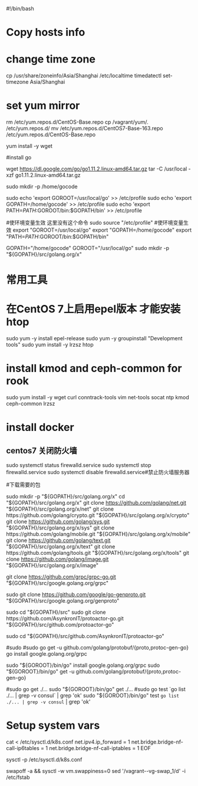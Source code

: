 
#!/bin/bash

# Copy hosts info


# change time zone
cp /usr/share/zoneinfo/Asia/Shanghai /etc/localtime
timedatectl set-timezone Asia/Shanghai
# set yum mirror
rm /etc/yum.repos.d/CentOS-Base.repo
cp /vagrant/yum/*.* /etc/yum.repos.d/
mv /etc/yum.repos.d/CentOS7-Base-163.repo /etc/yum.repos.d/CentOS-Base.repo

yum install -y wget

#install go 

wget https://dl.google.com/go/go1.11.2.linux-amd64.tar.gz
tar -C /usr/local -xzf go1.11.2.linux-amd64.tar.gz

sudo mkdir -p /home/gocode

sudo echo 'export GOROOT=/usr/local/go' >> /etc/profile
sudo echo 'export GOPATH=/home/gocode' >> /etc/profile
sudo echo 'export PATH=$PATH:$GOROOT/bin:$GOPATH/bin' >> /etc/profile


#使环境变量生效 这里没有这个命令
sudo source "/etc/profile"
#使环境变量生效
export "GOROOT=/usr/local/go"
export "GOPATH=/home/gocode"
export "PATH=$PATH:$GOROOT/bin:$GOPATH/bin"

GOPATH="/home/gocode"
GOROOT="/usr/local/go"
sudo mkdir -p "${GOPATH}/src/golang.org/x"




# 常用工具
# 在CentOS 7上启用epel版本 才能安装 htop 
sudo yum -y install epel-release
sudo yum -y groupinstall "Development tools"
sudo yum install -y lrzsz htop


# install  kmod and ceph-common for rook
sudo yum install -y wget curl conntrack-tools vim net-tools socat ntp kmod ceph-common lrzsz


# install docker








## centos7 关闭防火墙
sudo systemctl status firewalld.service
sudo systemctl stop firewalld.service
sudo systemctl disable firewalld.service#禁止防火墙服务器

#下载需要的包

sudo mkdir -p "${GOPATH}/src/golang.org/x"
cd "${GOPATH}/src/golang.org/x"
git clone https://github.com/golang/net.git "${GOPATH}/src/golang.org/x/net"
git clone https://github.com/golang/crypto.git "${GOPATH}/src/golang.org/x/crypto"
git clone https://github.com/golang/sys.git "${GOPATH}/src/golang.org/x/sys"
git clone https://github.com/golang/mobile.git "${GOPATH}/src/golang.org/x/mobile"
git clone https://github.com/golang/text.git "${GOPATH}/src/golang.org/x/text"
git clone https://github.com/golang/tools.git "${GOPATH}/src/golang.org/x/tools"
git clone https://github.com/golang/image.git "${GOPATH}/src/golang.org/x/image"

git clone https://github.com/grpc/grpc-go.git "${GOPATH}/src/google.golang.org/grpc"


sudo git clone https://github.com/google/go-genproto.git "${GOPATH}/src/google.golang.org/genproto"

sudo cd "${GOPATH}/src"
sudo git clone https://github.com/AsynkronIT/protoactor-go.git "${GOPATH}/src/github.com/protoactor-go"

sudo cd "${GOPATH}/src/github.com/AsynkronIT/protoactor-go"

#sudo 
#sudo 
go get -u github.com/golang/protobuf/{proto,protoc-gen-go}
go install google.golang.org/grpc

sudo "${GOROOT}/bin/go" install google.golang.org/grpc
sudo "${GOROOT}/bin/go" get -u github.com/golang/protobuf/{proto,protoc-gen-go}

#sudo go get ./...
sudo "${GOROOT}/bin/go" get ./...
#sudo go test `go list ./... | grep -v consul` | grep 'ok' 
sudo "${GOROOT}/bin/go" test `go list ./... | grep -v consul` | grep 'ok' 

# Setup system vars
cat <<EOF > /etc/sysctl.d/k8s.conf
net.ipv4.ip_forward = 1
net.bridge.bridge-nf-call-ip6tables = 1
net.bridge.bridge-nf-call-iptables = 1
EOF

sysctl -p /etc/sysctl.d/k8s.conf

swapoff -a && sysctl -w vm.swappiness=0
sed '/vagrant--vg-swap_1/d' -i  /etc/fstab
<!--stackedit_data:
eyJoaXN0b3J5IjpbLTY5NTAwODI4NywtMjMzMTk4ODI3LDM4OT
YwMTU0NV19
-->